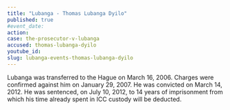 ```yaml
---
title: "Lubanga - Thomas Lubanga Dyilo"
published: true
#event_date:
action:
case: the-prosecutor-v-lubanga
accused: thomas-lubanga-dyilo
youtube_id:
slug: lubanga-events-thomas-lubanga-dyilo
---
```


Lubanga was transferred to the Hague on March 16, 2006. Charges were confirmed against him on January 29, 2007. He was convicted on March 14, 2012. He was sentenced, on July 10, 2012, to 14 years of imprisonment from which his time already spent in ICC custody will be deducted.

